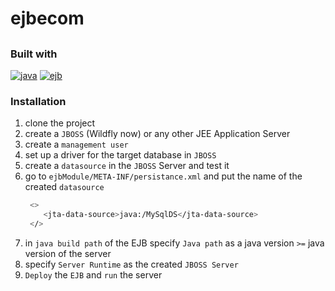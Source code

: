 # ejbecom
##
### Built with
[![java][java.com]][java-url]
[![ejb][ejb.com]][ejb-url]
### Installation

1. clone the project
2. create a `JBOSS` (Wildfly now) or any other JEE Application Server 
3. create a `management user`
4. set up a driver for the target database in `JBOSS`
5. create a `datasource` in the `JBOSS` Server and test it
7. go to `ejbModule/META-INF/persistance.xml` and put the name of the created `datasource`
   ```sh
    <>
       <jta-data-source>java:/MySqlDS</jta-data-source> 
    </>
   ```
8. in `java build path` of the EJB specify `Java path` as a java version `>=` java version of the server
9. specify `Server Runtime` as the created `JBOSS Server`
10. `Deploy` the `EJB` and `run` the server



<!-- MARKDOWN LINKS & IMAGES -->
<!-- https://www.markdownguide.org/basic-syntax/#reference-style-links -->
[ejb.com]:https://img.shields.io/badge/Specifications%20-EJB%20,%20JPA-red
[java.com]:	https://img.shields.io/badge/Java-ED8B00?style=for-the-badge&logo=openjdk&logoColor=white
[java-url]:https://docs.oracle.com/en/java/
[ejb-url]:https://gayerie.dev/epsi-b3-orm/javaee_orm/ejb.html
